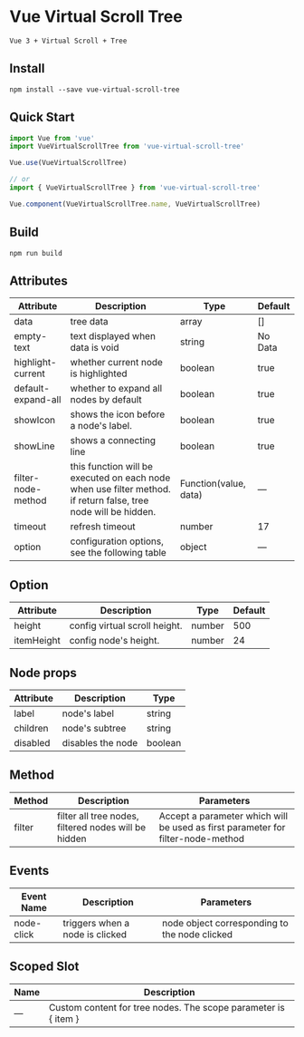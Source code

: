 # Vue Virtual Scroll Tree

```Vue 3 + Virtual Scroll + Tree```

## Install

```shell
npm install --save vue-virtual-scroll-tree
```

## Quick Start

``` javascript
import Vue from 'vue'
import VueVirtualScrollTree from 'vue-virtual-scroll-tree'

Vue.use(VueVirtualScrollTree)

// or
import { VueVirtualScrollTree } from 'vue-virtual-scroll-tree'

Vue.component(VueVirtualScrollTree.name, VueVirtualScrollTree)
```

## Build

```shell
npm run build
```

## Attributes

|Attribute|Description|Type|Default|
|---|---|---|---|
|data|tree data|array|[]|
|empty-text|text displayed when data is void|string|No Data|
|highlight-current|whether current node is highlighted|boolean|true|
|default-expand-all|whether to expand all nodes by default|boolean|true|
|showIcon|shows the icon before a node's label.|boolean|true|
|showLine|shows a connecting line|boolean|true|
|filter-node-method|this function will be executed on each node when use filter method. if return false, tree node will be hidden.|Function(value, data)|—|
|timeout|refresh timeout|number|17|
|option|configuration options, see the following table|object|—|

## Option

|Attribute|Description|Type|Default|
|---|---|---|---|
|height|config virtual scroll height.|number|500|
|itemHeight|config node's height.|number|24|

## Node props

|Attribute|Description|Type|
|---|---|---|
|label|node's label|string|
|children|node's subtree|string|
|disabled|disables the node|boolean|

## Method

|Method|Description|Parameters|
|---|---|---|
|filter|filter all tree nodes, filtered nodes will be hidden|Accept a parameter which will be used as first parameter for filter-node-method|

## Events

|Event Name|Description|Parameters|
|---|---|---|
|node-click|triggers when a node is clicked|node object corresponding to the node clicked|

## Scoped Slot

|Name|Description|
|---|---|
|—|Custom content for tree nodes. The scope parameter is { item }|
